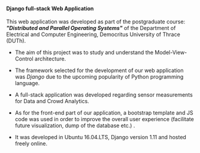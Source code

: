 #### Django full-stack Web Application

This web application was developed as part of the postgraduate course: ***"Distributed and Parallel Operating Systems"*** of the Department of Electrical and Computer Engineering, Democritus University of Thrace (DUTh).


* The aim of this project was to study and understand the Model-View-Control architecture. 
* The framework selected for the development of our web application was *Django* due to the upcoming popularity of Python programming language. 
* A full-stack application was developed regarding sensor measurements for Data and Crowd Analytics.
* As for the front-end part of our application, a bootstrap template and JS code was used in order to improve the overall user experience (facilitate future visualization, dump of the database etc.) .

* It was developed in Ubuntu 16.04.LTS, Django version 1.11 and hosted freely online.
